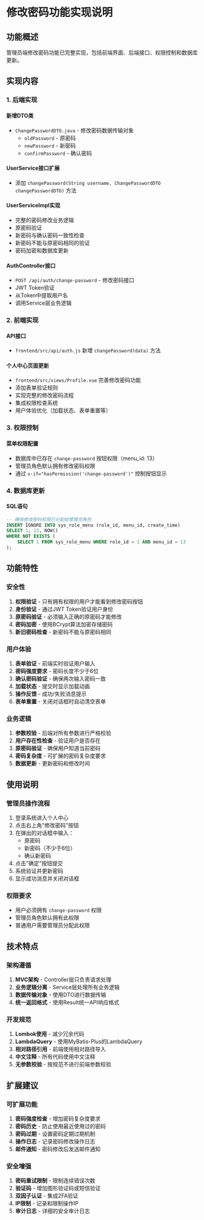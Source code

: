 # 修改密码功能实现说明

## 功能概述

管理员端修改密码功能已完整实现，包括前端界面、后端接口、权限控制和数据库更新。

## 实现内容

### 1. 后端实现

#### 新增DTO类
- `ChangePasswordDTO.java` - 修改密码数据传输对象
  - `oldPassword` - 原密码
  - `newPassword` - 新密码  
  - `confirmPassword` - 确认密码

#### UserService接口扩展
- 添加 `changePassword(String username, ChangePasswordDTO changePasswordDTO)` 方法

#### UserServiceImpl实现
- 完整的密码修改业务逻辑
- 原密码验证
- 新密码与确认密码一致性检查
- 新密码不能与原密码相同的验证
- 密码加密和数据库更新

#### AuthController接口
- `POST /api/auth/change-password` - 修改密码接口
- JWT Token验证
- 从Token中提取用户名
- 调用Service层业务逻辑

### 2. 前端实现

#### API接口
- `frontend/src/api/auth.js` 新增 `changePassword(data)` 方法

#### 个人中心页面更新
- `frontend/src/views/Profile.vue` 完善修改密码功能
- 添加表单验证规则
- 实现完整的修改密码流程
- 集成权限检查系统
- 用户体验优化（加载状态、表单重置等）

### 3. 权限控制

#### 菜单权限配置
- 数据库中已存在 `change-password` 按钮权限（menu_id: 13）
- 管理员角色默认拥有修改密码权限
- 通过 `v-if="hasPermission('change-password')"` 控制按钮显示

### 4. 数据库更新

#### SQL语句
```sql
-- 确保修改密码权限已分配给管理员角色
INSERT IGNORE INTO sys_role_menu (role_id, menu_id, create_time) 
SELECT 1, 13, NOW() 
WHERE NOT EXISTS (
    SELECT 1 FROM sys_role_menu WHERE role_id = 1 AND menu_id = 13
);
```

## 功能特性

### 安全性
1. **权限验证** - 只有拥有权限的用户才能看到修改密码按钮
2. **身份验证** - 通过JWT Token验证用户身份
3. **原密码验证** - 必须输入正确的原密码才能修改
4. **密码加密** - 使用BCrypt算法加密存储密码
5. **新旧密码检查** - 新密码不能与原密码相同

### 用户体验
1. **表单验证** - 前端实时验证用户输入
2. **密码强度要求** - 密码长度不少于6位
3. **确认密码验证** - 确保两次输入密码一致
4. **加载状态** - 提交时显示加载动画
5. **操作反馈** - 成功/失败消息提示
6. **表单重置** - 关闭对话框时自动清空表单

### 业务逻辑
1. **参数校验** - 后端对所有参数进行严格校验
2. **用户存在性检查** - 验证用户是否存在
3. **原密码验证** - 确保用户知道当前密码
4. **密码复杂度** - 可扩展的密码复杂度要求
5. **数据更新** - 更新密码和修改时间

## 使用说明

### 管理员操作流程
1. 登录系统进入个人中心
2. 点击右上角"修改密码"按钮
3. 在弹出的对话框中输入：
   - 原密码
   - 新密码（不少于6位）
   - 确认新密码
4. 点击"确定"按钮提交
5. 系统验证并更新密码
6. 显示成功消息并关闭对话框

### 权限要求
- 用户必须拥有 `change-password` 权限
- 管理员角色默认拥有此权限
- 普通用户需要管理员分配此权限

## 技术特点

### 架构遵循
1. **MVC架构** - Controller层只负责请求处理
2. **业务逻辑分离** - Service层处理所有业务逻辑
3. **数据传输对象** - 使用DTO进行数据传输
4. **统一返回格式** - 使用Result统一API响应格式

### 开发规范
1. **Lombok使用** - 减少冗余代码
2. **LambdaQuery** - 使用MyBatis-Plus的LambdaQuery
3. **相对路径引用** - 前端使用相对路径导入
4. **中文注释** - 所有代码使用中文注释
5. **无参数校验** - 按规范不进行前端参数校验

## 扩展建议

### 可扩展功能
1. **密码强度检查** - 增加密码复杂度要求
2. **密码历史** - 防止使用最近使用过的密码
3. **密码过期** - 设置密码定期过期机制
4. **操作日志** - 记录密码修改操作日志
5. **邮件通知** - 密码修改后发送邮件通知

### 安全增强
1. **密码重试限制** - 限制连续错误次数
2. **验证码** - 增加图形验证码或短信验证
3. **双因子认证** - 集成2FA验证
4. **IP限制** - 记录和限制操作IP
5. **审计日志** - 详细的安全审计日志 